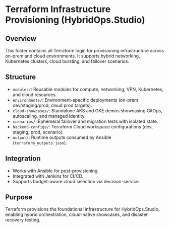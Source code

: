 # Terraform Infrastructure Provisioning (HybridOps.Studio)

## Overview
This folder contains all Terraform logic for provisioning infrastructure across on-prem and cloud environments. It supports hybrid networking, Kubernetes clusters, cloud bursting, and failover scenarios.

## Structure
- `modules/`: Reusable modules for compute, networking, VPN, Kubernetes, and cloud resources.
- `environments/`: Environment-specific deployments (on-prem dev/staging/prod, cloud prod targets).
- `cloud-showcases/`: Standalone AKS and GKE demos showcasing GitOps, autoscaling, and managed identity.
- `scenarios/`: Ephemeral failover and migration tests with isolated state.
- `backend-configs/`: Terraform Cloud workspace configurations (dev, staging, prod, scenario).
- `output/`: Runtime outputs consumed by Ansible (`terraform_outputs.json`).

## Integration
- Works with Ansible for post-provisioning.
- Integrated with Jenkins for CI/CD.
- Supports budget-aware cloud selection via decision-service.

## Purpose
Terraform provisions the foundational infrastructure for HybridOps.Studio, enabling hybrid orchestration, cloud-native showcases, and disaster recovery testing.
